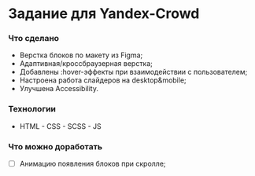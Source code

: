 # Задание для Yandex-Crowd



### Что сделано
- Верстка блоков по макету из Figma;
- Адаптивная/кроссбраузерная верстка;
- Добавлены :hover-эффекты при взаимодействии с пользователем;
- Настроена работа слайдеров на desktop&mobile;
- Улучшена Accessibility.

  
### Технологии
  - HTML  - CSS - SCSS - JS

### Что можно доработать
- [ ] Анимацию появления блоков при скролле;